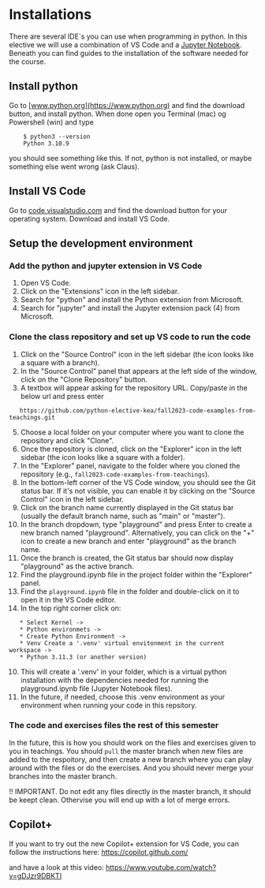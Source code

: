 # Installations
There are several IDE´s you can use when programming in python.
In this elective we will use a combination of VS Code and a [Jupyter Notebook](https://jupyter.org/). 
Beneath you can find guides to the installation of the software needed for the course.

## Install python
Go to [www.python.org](https://www.python.org) and find the download button, and install python.
When done open you Terminal (mac) og Powershell (win) and type

```
	$ python3 --version
	Python 3.10.9
``` 
you should see something like this. 
If not, python is not installed, or maybe something else went wrong (ask Claus). 

## Install VS Code
Go to [code.visualstudio.com](https://code.visualstudio.com/) and find the download button for your operating system. Download and install VS Code. 

## Setup the development environment

### Add the python and jupyter extension in VS Code
1. Open VS Code.
1. Click on the "Extensions" icon in the left sidebar.
1. Search for "python" and install the Python extension from Microsoft.
1. Search for "jupyter" and install the Jupyter extension pack (4) from Microsoft.

### Clone the class repository and set up VS code to run the code
1. Click on the "Source Control" icon in the left sidebar (the icon looks like a square with a branch).
3. In the "Source Control" panel that appears at the left side of the window, click on the "Clone Repository" button.
4. A textbox will appear asking for the repository URL. Copy/paste in the below url and press enter 
```
   https://github.com/python-elective-kea/fall2023-code-examples-from-teachings.git
``` 
5. Choose a local folder on your computer where you want to clone the repository and click "Clone".
6. Once the repository is cloned, click on the "Explorer" icon in the left sidebar (the icon looks like a square with a folder).
1. In the "Explorer" panel, navigate to the folder where you cloned the repository (e.g., `fall2023-code-examples-from-teachings`). 
1. In the bottom-left corner of the VS Code window, you should see the Git status bar. If it's not visible, you can enable it by clicking on the "Source Control" icon in the left sidebar.
1. Click on the branch name currently displayed in the Git status bar (usually the default branch name, such as "main" or "master").
1. In the branch dropdown, type "playground" and press Enter to create a new branch named "playground". Alternatively, you can click on the "+" icon to create a new branch and enter "playground" as the branch name.
1. Once the branch is created, the Git status bar should now display "playground" as the active branch.
1. Find the playground.ipynb file in the project folder within the "Explorer" panel.
1. Find the `playground.ipynb` file in the folder and double-click on it to open it in the VS Code editor.
9. In the top right corner click on:
   
```
   * Select Kernel -> 
   * Python environmets -> 
   * Create Python Environment -> 
   * Venv Create a '.venv' virtual envitonment in the current workspace -> 
   * Python 3.11.3 (or another version)
```
10. This will create a '.venv' in your folder, which is a virtual python installation with the dependencies needed for running the playground.ipynb file (Jupyter Notebook files).
11. In the future, if needed, choose this .venv environment as your environment when running your code in this repsitory.

### The code and exercises files the rest of this semester
In the future, this is how you should work on the files and exercises given to you in teachings. 
You should `pull` the master branch when new files are added to the respoitory, and then create a new branch where you can play around with the files or do the exercises. And you should never merge your branches into the master branch. 

!! IMPORTANT. Do not edit any files directly in the master branch, it should be keept clean. Othervise you will end up with a lot of merge errors.

## Copilot+
If you want to try out the new Copilot+ extension for VS Code, you can follow the instructions here: https://copilot.github.com/

and have a look at this video: https://www.youtube.com/watch?v=gDJzr9DBKTI


